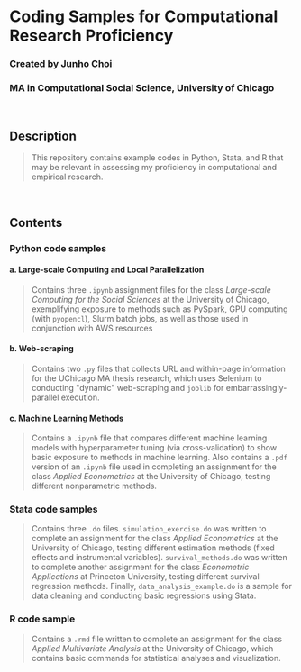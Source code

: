 # Coding Samples for Computational Research Proficiency
### Created by **Junho Choi**
### MA in Computational Social Science, University of Chicago
<br/>

## Description
> This repository contains example codes in Python, Stata, and R that may be relevant in assessing my proficiency in computational and empirical research.
<br/>

## Contents
### Python code samples
#### a. Large-scale Computing and Local Parallelization
> Contains three `.ipynb` assignment files for the class *Large-scale Computing for the Social Sciences* at the University of Chicago, exemplifying exposure to methods such as PySpark, GPU computing (with `pyopencl`), Slurm batch jobs, as well as those used in conjunction with AWS resources 
#### b. Web-scraping
> Contains two `.py` files that collects URL and within-page information for the UChicago MA thesis research, which uses Selenium to conducting "dynamic" web-scraping and `joblib` for embarrassingly-parallel execution.
#### c. Machine Learning Methods
> Contains a `.ipynb` file that compares different machine learning models with hyperparameter tuning (via cross-validation) to show basic exposure to methods in machine learning. Also contains a `.pdf` version of an `.ipynb` file used in completing an assignment for the class *Applied Econometrics* at the University of Chicago, testing different nonparametric methods.

### Stata code samples
> Contains three `.do` files. `simulation_exercise.do` was written to complete an assignment for the class *Applied Econometrics* at the University of Chicago, testing different estimation methods (fixed effects and instrumental variables). `survival_methods.do` was written to complete another assignment for the class *Econometric Applications* at Princeton University, testing different survival regression methods. Finally, `data_analysis_example.do` is a sample for data cleaning and conducting basic regressions using Stata.

### R code sample
> Contains a `.rmd` file written to complete an assignment for the class *Applied Multivariate Analysis* at the University of Chicago, which contains basic commands for statistical analyses and visualization.
